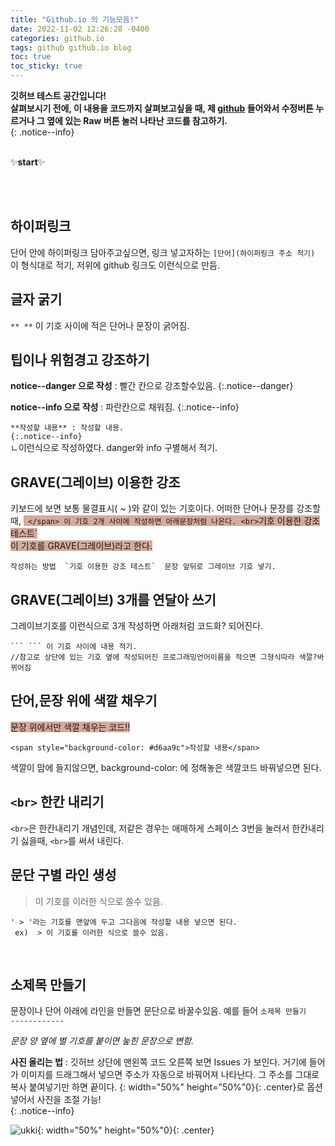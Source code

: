 ```yaml
---
title: "Github.io 의 기능모음!"
date: 2022-11-02 12:26:28 -0400
categories: github.io
tags: github github.io blog
toc: true
toc_sticky: true
---
```

**깃허브 테스트 공간입니다!<br>
살펴보시기 전에, 이 내용을 코드까지 살펴보고싶을 때, 제 [github](https://github.com/TerrTarr1/TerrTarr1.github.io/blob/main/_posts/2022-11-03-test-post.md) 들어와서 수정버튼 누르거나 그 옆에 있는 Raw 버튼 눌러 나타난 코드를 참고하기.**   
{: .notice--info}
<br><br>

✨**start**✨

<br><br>

하이퍼링크
-----------
단어 안에 하이퍼링크 담아주고싶으면, 링크 넣고자하는 `[단어](하이퍼링크 주소 적기)` 이 형식대로 적기, 저위에 github 링크도 이런식으로 만듬.

글자 굵기
-----------
`** **` 이 기호 사이에 적은 단어나 문장이 굵어짐.

팁이나 위험경고 강조하기
------------
**notice--danger 으로 작성** : 빨간 칸으로 강조할수있음.
{:.notice--danger}

**notice--info 으로 작성** : 파란칸으로 채워짐. 
{:.notice--info}

`**작성할 내용** : 작성할 내용. `<br>
`{:.notice--info}`<br>ㄴ이런식으로 작성하였다. danger와 info 구별해서 적기.

GRAVE(그레이브) 이용한 강조
------------
키보드에 보면 보통 물결표시( ~ )와 같이 있는 기호이다. 어떠한 단어나 문장를 강조할 때, <span style="background-color: #d6aa9c">  `  </span> 이 기호 2개 사이에 작성하면 아래문장처럼 나온다. <br>
`기호 이용한 강조 테스트` <br> 이 기호를 GRAVE(그레이브)라고 한다.
```
작성하는 방법  `기호 이용한 강조 테스트`  문장 앞뒤로 그레이브 기호 넣기.
```

GRAVE(그레이브) 3개를 연달아 쓰기
------------
그레이브기호를 이런식으로 3개 작성하면 아래처럼 코드화? 되어진다. 
```
``` ``` 이 기호 사이에 내용 적기.
//참고로 상단에 있는 기호 옆에 작성되어진 프로그래밍언어이름을 적으면 그형식따라 색깔?바뀌어짐
```

단어,문장 위에 색깔 채우기
---------------
<span style="background-color: #d6aa9c">문장 위에서만 색깔 채우는 코드!!</span><br>
```
<span style="background-color: #d6aa9c">작성할 내용</span>
```
색깔이 맘에 들지않으면, background-color: 에 정해놓은 색깔코드 바꿔넣으면 된다. 

`<br>` 한칸 내리기
----------------
`<br>`은 한칸내리기 개념인데, 저같은 경우는 애매하게 스페이스 3번을 눌러서 한칸내리기 싫을때, `<br>`를 써서 내린다.   

문단 구별 라인 생성
------------
> 이 기호를 이러한 식으로 쓸수 있음.
```
' > '라는 기호를 맨앞에 두고 그다음에 작성할 내용 넣으면 된다.
 ex)  > 이 기호를 이러한 식으로 쓸수 있음.
```
<br>

소제목 만들기
-------------
문장이나 단어 아래에 라인을 만들면 문단으로 바꿀수있음. 예를 들어
`소제목 만들기`<br>
`------------`

*문장 양 옆에 별 기호를 붙이면 눞힌 문장으로 변함.*   


**사진 올리는 법** : 깃허브 상단에 맨왼쪽 코드 오른쪽 보면 Issues 가 보인다. 거기에 들어가 이미지를 드래그해서 넣으면 주소가 자동으로 바꿔어져 나타난다.
그 주소를 그대로 복사 붙여넣기만 하면 끝이다. {: width="50%" height="50%"0}{: .center}로 옵션 넣어서 사진을 조절 가능!<br>
{: .notice--info}

![ukki](https://user-images.githubusercontent.com/80401520/202102214-e04d22f3-1013-4bf9-bca8-5c6171c1ba4a.png){: width="50%" height="50%"0}{: .center}


